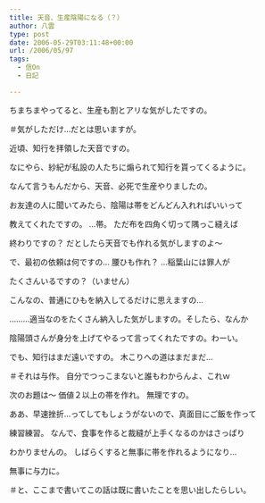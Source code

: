```yaml
---
title: 天音、生産陰陽になる（？）
author: 八雲
type: post
date: 2006-05-29T03:11:48+00:00
url: /2006/05/97
tags:
  - 信On
  - 日記

---
```

ちまちまやってると、生産も割とアリな気がしたですの。
  
＃気がしただけ…だとは思いますが。

近頃、知行を拝領した天音ですの。
  
なにやら、紗紀が私設の人たちに煽られて知行を貰ってくるように。
  
なんて言うもんだから、天音、必死で生産やりましたの。
  
お友達の人に聞いてみたら、陰陽は帯をどんどん入れればいいって
  
教えてくれたですの。 …帯。 ただ布を四角く切って隅っこ縫えば
  
終わりですの？ だとしたら天音でも作れる気がしますのよ～

で、最初の依頼は何ですの… 腰ひも作れ？ …稲葉山には罪人が
  
たくさんいるですの？（いません）
  
こんなの、普通にひもを納入してるだけに思えますの…
  
………適当なのをたくさん納入した気がしますの。そしたら、なんか
  
陰陽頭さんが身分を上げてやるって言ってくれたですの。わーい。

でも、知行はまだ遠いですの。 木こりへの道はまだまだ…
  
＃それは与作。 自分でつっこまないと誰もわからんよ、これｗ
  
次のお題は～ 価値２以上の帯を作れ。 無理ですの。
  
ああ、早速挫折…ってしてもしょうがないので、真面目にご飯を作って
  
練習練習。 なんで、食事を作ると裁縫が上手くなるのかはさっぱり
  
わかりませんの。 しばらくすると無事に帯を作れるようになり…
  
無事に与力に。

＃と、ここまで書いてこの話は既に書いたことを思い出したらしい。
